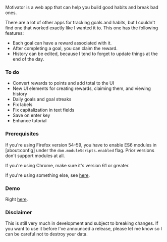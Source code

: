 Motivator is a web app that can help you build good habits and break bad ones.

There are a lot of other apps for tracking goals and habits, but I couldn't find
one that worked exactly like I wanted it to. This one has the following
features:

* Each goal can have a reward associated with it.
* After completing a goal, you can claim the reward.
* History can be edited, because I tend to forget to update things at the end of
  the day.

### To do

* Convert rewards to points and add total to the UI
* New UI elements for creating rewards, claiming them, and viewing history
* Daily goals and goal streaks
* Fix labels
* Fix capitalization in text fields
* Save on enter key
* Enhance tutorial

### Prerequisites

If you're using Firefox version 54-59, you have to enable ES6 modules in
[about:config] under the `dom.moduleScripts.enabled` flag. Prior versions don't
support modules at all.

If you're using Chrome, make sure it's version 61 or greater.

If you're using something else, see
[here](https://developer.mozilla.org/en-US/docs/Web/JavaScript/Reference/Statements/import#Browser_compatibility).

### Demo

Right [here](http://dave-kennedy.github.io/motivator).

### Disclaimer

This is still very much in development and subject to breaking changes. If you
want to use it before I've announced a release, please let me know so I can be
careful not to destroy your data.

